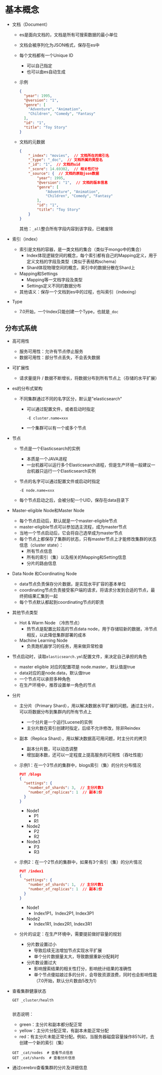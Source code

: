 # 基本概念

* 文档（Document）

  * es是面向文档的，文档是所有可搜索数据的最小单位

  * 文档会被序列化为JSON格式，保存在es中

  * 每个文档都有一个Unique ID

    * 可以自己指定
    * 也可以由es自动生成

  * 示例

    ```json
    {
      "year": 1995,
      "@version": "1",
      "genre": [
        "Adventure", "Animation",
        "Children", "Comedy", "Fantasy"
      ],
      "id": "1",
      "title": "Toy Story"
    }
    ```

  * 文档的元数据

    ```json
    {
    	"_index": "movies",  // 文档所在的索引名
    	"_type": "_doc",  // 文档所属的类型名
    	"_id": "1",  // 文档的uid
    	"_score": 14.69302,  // 相关性打分
    	"_source": {  // 文档的原始json数据
    		"year": 1995,
    		"@version": "1",  // 文档的版本信息
    		"genre": [
    			"Adventure", "Animation",
    			"Children", "Comedy", "Fantasy"
    		],
    		"id": "1",
    		"title": "Toy Story"
    	}
    }
    ```

    其他：`_all`整合所有字段内容到该字段，已被废除

* 索引（index）
  * 索引是文档的容器，是一类文档的集合（类似于mongo中的集合）
    * Index体现逻辑空间的概念，每个索引都有自己的Mapping定义，用于定义文档的字段及类型（类似于表结构schema）
    * Shard体现物理空间的概念，索引中的数据分散在Shard上
  * Mapping和Settings
    * Mapping等一文档字段及类型
    * Settings定义不同的数据分布
  * 其他语义：保存一个文档到es中的过程，也叫索引（indexing）
  
* Type
  
  * 7.0开始，一个Index只能创建一个Type，也就是`_doc`

## 分布式系统

* 高可用性

  * 服务可用性：允许有节点停止服务
  * 数据可用性：部分节点丢失，不会丢失数据

* 可扩展性

  * 请求量提升 / 数据不断增长，将数据分布到所有节点上（存储的水平扩展）

* es的分布式架构

  * 不同集群通过不同的名字区分，默认是”elasticsearch“

    * 可以通过配置文件，或者启动时指定

      ```shell
      -E cluster.name=xxx
      ```

    * 一个集群可以有一个或多个节点

* 节点

  * 节点是一个Elasticsearch的实例

    * 本质是一个JAVA进程
    * 一台机器可以运行多个Elasticsearch进程，但是生产环境一般建议一台机器只运行一个Elasticsearch实例

  * 节点的名字可以通过配置文件或启动时指定

    ```shell
    -E node.name=xxx
    ```

  * 每个节点启动之后，会被分配一个UID，保存在data目录下

* Master-eligible Node和Master Node

  * 每个节点启动后，默认就是一个master-eligible节点
  * master-eligible节点可以参加选主流程，成为master节点
  * 当地一个节点启动后，它会将自己选举成为master节点
  * 每个节点上都保存了集群的状态，只有master节点上才能修改集群的状态信息（cluster state）：
    * 所有节点信息
    * 所有的索引（集）以及相关的Mapping和Setting信息
    * 分片的路由信息

* Data Node 和Coordinating Node

  * data节点负责保存分片数据，是实现水平扩容的基本单位
  * coordinating节点负责接受客户端的请求，将请求分发到合适的节点，最终把结果汇集到一起
  * 每个节点默认都起到coordinating节点的职责

* 其他节点类型

  * Hot & Warm Node （冷热节点）
    * 热节点是配置比较高的节点data node，用于存储较新的数据，冷节点相反，以此降低集群部署的成本
  * Machine Learning Node
    * 负责跑机器学习的任务，用来做异常检查

* 节点启动时，读取`elasticsearch.yml`配置文件，来决定自己承担的角色

  * master eligible 对应的配置项是 node.master，默认值是true
  * data对应的是node.data，默认值true
  * 一个节点可以承担多种角色
  * 在生产环境中，推荐设置单一角色的节点

* 分片

  * 主分片（Primary Shard），用以解决数据水平扩展的问题。通过主分片，可以将数据分布到集群内的所有节点上

    * 一个分片是一个运行Lucene的实例
    * 主分片数在索引创建时指定，后续不允许修改，除非Reindex

  * 副本（Replica Shard），用以解决数据高可用问题，时主分片的拷贝

    * 副本分片数，可以动态调整
    * 增加副本数，还可以一定程度上提高服务的可用性（吞吐性能）

  * 示例1：在一个3节点的集群中，blogs索引（集）的分片分布情况

    ```json
    PUT /blogs
    {
      "settings": {
        "number_of_shards": 3,  // 主分片数3
        "number_of_replicas": 1  // 副本1份
      }
    }
    ```

    

    * Node1
      * P1
      * R1
    * Node2
      * P2
      * R2
    * Node3
      * P3
      * R3

  * 示例2：在一个2节点的集群中，如果有3个索引（集）的分片情况

    ```json
    PUT /index1
    {
      "settings": {
        "number_of_shards": 1,  // 主分片数1
        "number_of_replicas": 1  // 副本1份
      }
    }
    ```

    

    * Node1
      * Index1P1，Index2P1, Index3P1
    * Node2
      * Index1R1, Index2R1, Index3R1

  * 分片的设定：在生产环境中，需要提前做好容量的规划
    * 分片数设置过小
      * 导致后续无法增加节点实现水平扩展
      * 单个分片数据量太大，导致数据重新分配耗时
    * 分片数设置过大
      * 影响搜索结果的相关性打分，影响统计结果的准确性
      * 单个节点傻姑娘过多的分片，会导致资源浪费，同时也会影响性能（7.0开始，默认分片数由5改为1）

* 查看集群健康状态

  ```shell
  GET _cluster/health
  ```

  ```json
  
  ```

  状态说明：

  * green：主分片和副本都分配正常
  * yellow：主分片分配正常，有副本未能正常分配
  * red：有主分片未能正常分配。例如，当服务器磁盘容量操作85%时，去创建一个新的索引（集）

  ```shell
  GET _cat/nodes  # 查看节点信息
  GET _cat/shards  # 查看分片信息
  ```

* 通过cerebro查看集群的分片及详细信息